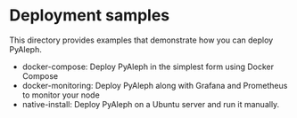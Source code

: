 # Deployment samples

This directory provides examples that demonstrate how you can deploy PyAleph.

* docker-compose: Deploy PyAleph in the simplest form using Docker Compose
* docker-monitoring: Deploy PyAleph along with Grafana and Prometheus to monitor your node
* native-install: Deploy PyAleph on a Ubuntu server and run it manually.
